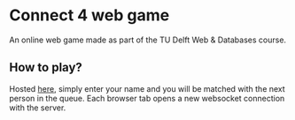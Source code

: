 # Connect 4 web game
An online web game made as part of the TU Delft Web & Databases course. 

## How to play?
Hosted [here](https://neon-disc-warfare.herokuapp.com/), simply enter your name and you will be matched with the next person in the queue. Each browser tab opens a new websocket connection with the server. 
